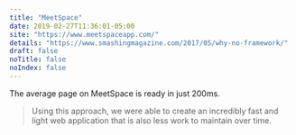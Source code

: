 ```yaml
---
title: "MeetSpace"
date: 2019-02-27T11:36:01-05:00
site: "https://www.meetspaceapp.com/"
details: "https://www.smashingmagazine.com/2017/05/why-no-framework/"
draft: false
noTitle: false
noIndex: false
---
```


The average page on MeetSpace is ready in just 200ms.

> Using this approach, we were able to create an incredibly fast and light web application that is also less work to maintain over time.